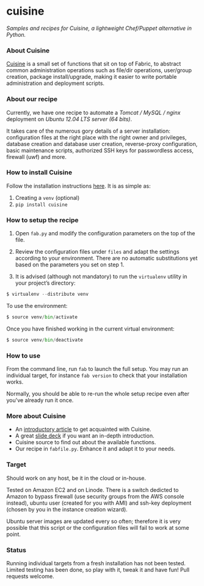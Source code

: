 cuisine
=======

*Samples and recipes for Cuisine, a lightweight Chef/Puppet alternative in Python.*


### About Cuisine

[Cuisine](https://github.com/sebastien/cuisine) is a small set of functions that sit on top of Fabric, to abstract common administration operations such as file/dir operations, user/group creation, package install/upgrade, making it easier to write portable administration and deployment scripts.

### About our recipe

Currently, we have one recipe to automate a *Tomcat / MySQL / nginx* deployment on *Ubuntu 12.04 LTS server (64 bits)*.

It takes care of the numerous gory details of a server installation: configuration files at the right place with the right owner and privileges, database creation and database user creation, reverse-proxy configuration, basic maintenance scripts, authorized SSH keys for passwordless access, firewall (uwf) and more.

### How to install Cuisine

Follow the installation instructions [here](https://github.com/sebastien/cuisine). It is as simple as:

1. Creating a `venv` (optional)
2. `pip install cuisine`

### How to setup the recipe

1. Open `fab.py` and modify the configuration parameters on the top of the file.

2. Review the configuration files under `files` and adapt the settings according to your environment. There are no automatic substitutions yet based on the parameters you set on step 1.

3. It is advised (although not mandatory) to run the `virtualenv` utility in your project’s directory:

```python
$ virtualenv --distribute venv
```

To use the environment:

```python
$ source venv/bin/activate
```

Once you have finished working in the current virtual environment:

```python
$ source venv/bin/deactivate
```

### How to use

From the command line, run `fab` to launch the full setup. You may run an individual target, for instance `fab version` to check that your installation works.

Normally, you should be able to re-run the whole setup recipe even after you've already run it once.

### More about Cuisine

- An [introductory article](http://stackful-dev.com/cuisine-the-lightweight-chefpuppet-alternative) to get acquainted with Cuisine.
- A great [slide deck](http://stackful-dev.com/cuisine-the-lightweight-chefpuppet-alternative) if you want an in-depth introduction.
- Cuisine source to find out about the available functions.
- Our recipe in `fabfile.py`. Enhance it and adapt it to your needs.

### Target

Should work on any host, be it in the cloud or in-house.

Tested on Amazon EC2 and on Linode. There is a switch dedicted to Amazon to bypass firewall (use security groups from the AWS console instead), ubuntu user (created for you with AMI) and ssh-key deployment (chosen by you in the instance creation wizard).

Ubuntu server images are updated every so often; therefore it is very possible that this script or the configuration files will fail to work at some point.

### Status

Running individual targets from a fresh installation has not been tested. Limited testing has been done, so play with it, tweak it and have fun! Pull requests welcome.
